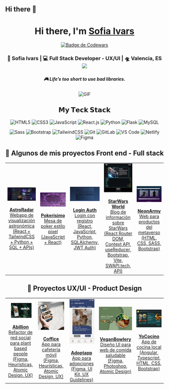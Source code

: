 ## Hi there 👋
<!--
**Sofiaivars/Sofiaivars** is a ✨ _special_ ✨ repository because its `README.md` (this file) appears on your GitHub profile.

Here are some ideas to get you started:

- 🔭 I’m currently working on ...
- 🌱 I’m currently learning ...
- 👯 I’m looking to collaborate on ...
- 🤔 I’m looking for help with ...
- 💬 Ask me about ...
- 📫 How to reach me: ...
- 😄 Pronouns: ...
- ⚡ Fun fact: ...
-->



<div align="center">
   <h1>Hi there, I'm <a href="https://hemant.codes">Sofia Ivars</a>  </h1>
      
[![Badge de Codewars](https://www.codewars.com/users/Sofiaivars/badges/large?theme=dark)](https://www.codewars.com/users/Sofiaivars)

 

<div align="center">
<h3> 👾 Sofia Ivars  | 💻 Full Stack Developer - UX/UI | 🛸 Valencia, ES 
  <img src="https://media.giphy.com/media/WUlplcMpOCEmTGBtBW/giphy.gif" height="40">
</h3>

</div>

 <h5 align="center">
   <i>🎮 Life’s too short to use bad libraries.
</i>
  </h5>
  

<img align="center" height="210px" width="390px" alt="GIF" src="https://media.giphy.com/media/susVmXQlij43HTsC8e/giphy.gif?cid=ecf05e47ve332i4x7b6q9xy4hzz7wz0be2723yyejr6fkk4m&ep=v1_gifs_search&rid=giphy.gif&ct=g" />


## 𝗠𝘆 𝗧𝗲𝗰𝗸 𝗦𝘁𝗮𝗰𝗸

![HTML5](https://img.shields.io/badge/-HTML5-%23E44D27?style=flat-square&logo=html5&logoColor=ffffff)
![CSS3](https://img.shields.io/badge/-CSS3-%231572B6?style=flat-square&logo=css3)
![JavaScript](https://img.shields.io/badge/-JavaScript-%23F7DF1C?style=flat-square&logo=javascript&logoColor=000000&labelColor=%23F7DF1C&color=%23FFCE5A)
![React.js](https://img.shields.io/badge/-React.js-%23282C34?style=flat-square&logo=react)
![Python](https://img.shields.io/badge/-Python-%233776AB?style=flat-square&logo=python&logoColor=ffffff)
![Flask](https://img.shields.io/badge/-Flask-%23000?style=flat-square&logo=flask&logoColor=ffffff)
![MySQL](https://img.shields.io/badge/-MySQL-%23007ACC?style=flat-square&logo=mysql&logoColor=ffffff)


![Sass](https://img.shields.io/badge/-Sass-%23CC6699?style=flat-square&logo=sass&logoColor=ffffff)
![Bootstrap](https://img.shields.io/badge/-Bootstrap-%23563D7C?style=flat-square&logo=bootstrap&logoColor=ffffff)
![TailwindCSS](https://img.shields.io/badge/-TailwindCSS-%231a202c?style=flat-square&logo=tailwind-css)
![Git](https://img.shields.io/badge/-Git-%23F05032?style=flat-square&logo=git&logoColor=%23ffffff)
![GitLab](https://img.shields.io/badge/-GitLab-FCA121?style=flat-square&logo=gitlab)
![VS Code](https://img.shields.io/badge/-VSCode-%23007ACC?style=flat-square&logo=visual-studio-code)
![Netlify](https://img.shields.io/badge/-Netlify-%2300C7B7?style=flat-square&logo=netlify&logoColor=ffffff)
![Figma](https://img.shields.io/badge/-Figma-%23F24E1E?style=flat-square&logo=figma&logoColor=ffffff)
<h2 align="center">🚀 Algunos de mis proyectos Front end - Full stack</h2>

<table align="center">

  <tr>
    <td align="center">
      <a href="https://astroradar.netlify.app/" target="_blank">
        <img src="https://raw.githubusercontent.com/Sofiaivars/Sofiaivars/main/Assets/astroradar.png" alt="AstroRadar" width="360"/><br /><br />
        <strong>AstroRadar</strong><br />
        Webapp de visualización astronómica<br />
        (React + TailwindCSS + Python + SQL + APIs)
      </a>
    </td>
    <td align="center">
      <a href="https://pokerisimo.netlify.app/" target="_blank">
        <img src="https://raw.githubusercontent.com/Sofiaivars/Sofiaivars/main/Assets/Pokerisimo.png" alt="Pokerisimo" width="360"/><br /><br />
        <strong>Pokerisimo</strong><br />
        Mesa de poker estilo pixel<br />
        (JavaScript + React)
      </a>
    </td>
    <td align="center">
      <a href="https://github.com/Sofiaivars/Registro" target="_blank">
        <img src="https://raw.githubusercontent.com/Sofiaivars/Sofiaivars/main/Assets/Registro.png" alt="Login-registro" width="360"/><br /><br />
        <strong>Login Auth</strong><br />
        Login con registro<br />
        (React, JavaScript, Python, SQLAlchemy, JWT Auth)
      </a>
    </td>
    <td align="center">
      <a href="https://starwars-world.netlify.app/" target="_blank">
        <img src="https://raw.githubusercontent.com/Sofiaivars/Sofiaivars/main/Assets/vehicle.png" alt="StarWars World" width="360"/><br /><br />
        <strong>StarWars World</strong><br />
        Blog de información sobre StarWars<br />
        (React Router DOM, Context API, useReducer, Bootstrap, Vite, SWAPI.tech, API)
      </a>
    </td>
    <td align="center">
      <a href="https://neonarmy.netlify.app/" target="_blank">
        <img src="https://raw.githubusercontent.com/Sofiaivars/Sofiaivars/main/Assets/neonarmy.png" alt="NeonArmy" width="360"/><br /><br />
        <strong>NeonArmy</strong><br />
        Web para productos del metaverso<br />
        (HTML, CSS, SASS, Bootstrap)
      </a>
    </td>
  </tr>
   </table>
   
   <table align="center">
<h2 align="center">🎨 Proyectos UX/UI - Product Design</h2>
  <tr>
    <td align="center">
      <a href="https://www.figma.com/proto/BuFjBEDCc4c2jUVZWhBt2Q/PROYECTO-FINAL_IVARS" target="_blank">
        <img src="https://raw.githubusercontent.com/Sofiaivars/Sofiaivars/main/Assets/abillion.png" alt="Abillion" width="320"/><br /><br />
        <strong>Abillion</strong><br />
        Refactor de red social para plant based people<br />
        (Figma, Heurísticas, Atomic Design, UX)
      </a>
    </td>
    <td align="center">
      <a href="https://www.figma.com/proto/6HHgW3ZQNJYFJptKb9Vyvh/Coffice?page-id=0%3A1&node-id=35-1358&viewport=-2401%2C-5151%2C0.8&t=mpcSrGkztXXg9hkF-1&scaling=min-zoom&content-scaling=fixed&starting-point-node-id=35%3A1358" target="_blank">
        <img src="https://raw.githubusercontent.com/Sofiaivars/Sofiaivars/main/Assets/coffice.png" alt="Coffice" width="320"/><br /><br />
        <strong>Coffice</strong><br />
        App para cafetería móvil<br />
        (Figma, Heurísticas, Atomic Design, UX)
      </a>
    </td>
    <td align="center">
      <a href="https://www.figma.com/proto/uyCXA8N1uBcnSHZo9EozXH/Adoptapp_UXUI" target="_blank">
        <img src="https://raw.githubusercontent.com/Sofiaivars/Sofiaivars/main/Assets/adoptapp-roedor.png" alt="Adoptapp" width="360"/><br /><br />
        <strong>Adoptapp</strong><br />
        App para adopciones<br />
        (Figma, UI Kit, UX Guidelines)
      </a>
    </td>
    <td align="center">
      <a href="https://www.figma.com/proto/Zdu343N8K8yhXXGmxAO820/Untitled" target="_blank">
        <img src="https://raw.githubusercontent.com/Sofiaivars/Sofiaivars/main/Assets/veganbowlery.png" alt="VeganBowlery" width="360"/><br /><br />
        <strong>VeganBowlery</strong><br />
        Diseño UI para web de comida saludable<br />
        (Figma, Photoshop, Atomic Design)
      </a>
    </td>
    <td align="center">
      <a href="https://www.figma.com/proto/yAbMstXXSB8xtbiAgq471j/YoCocino?page-id=1%3A2&node-id=6-10697&viewport=277%2C51%2C0.08&t=otMa21DIBU2Ohm63-1&scaling=scale-down&content-scaling=fixed&starting-point-node-id=6%3A10697" target="_blank">
        <img src="https://raw.githubusercontent.com/Sofiaivars/Sofiaivars/main/Assets/YoCocino.png" alt="YoCocino" width="360"/><br /><br />
        <strong>YoCocino</strong><br />
        App de cocina local<br />
        (Angular, Typescript, HTML, CSS, Bootstrap)
      </a>
    </td>
  </tr>
</table>



